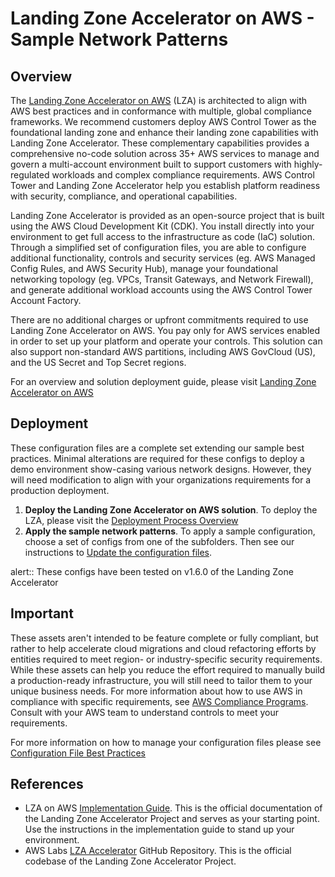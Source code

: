# Landing Zone Accelerator on AWS  - Sample Network Patterns

## Overview
The [Landing Zone Accelerator on AWS](https://aws.amazon.com/solutions/implementations/landing-zone-accelerator-on-aws/) (LZA) is architected to align with AWS best practices and in conformance with multiple, global compliance frameworks. We recommend customers deploy AWS Control Tower as the foundational landing zone and enhance their landing zone capabilities with Landing Zone Accelerator. These complementary capabilities provides a comprehensive no-code solution across 35+ AWS services to manage and govern a multi-account environment built to support customers with highly-regulated workloads and complex compliance requirements. AWS Control Tower and Landing Zone Accelerator help you establish platform readiness with security, compliance, and operational capabilities.

Landing Zone Accelerator is provided as an open-source project that is built using the AWS Cloud Development Kit (CDK). You install directly into your environment to get full access to the infrastructure as code (IaC) solution. Through a simplified set of configuration files, you are able to configure additional functionality, controls and security services (eg. AWS Managed Config Rules, and AWS Security Hub), manage your foundational networking topology (eg. VPCs, Transit Gateways, and Network Firewall), and generate additional workload accounts using the AWS Control Tower Account Factory.

There are no additional charges or upfront commitments required to use Landing Zone Accelerator on AWS. You pay only for AWS services enabled in order to set up your platform and operate your controls. This solution can also support non-standard AWS partitions, including AWS GovCloud (US), and the US Secret and Top Secret regions.

For an overview and solution deployment guide, please visit [Landing Zone Accelerator on AWS](https://aws.amazon.com/solutions/implementations/landing-zone-accelerator-on-aws/)

## Deployment
These configuration files are a complete set extending our sample best practices. Minimal alterations are required for these configs to deploy a demo environment show-casing various network designs. However, they will need modification to align with your organizations requirements for a production deployment.

1. **Deploy the Landing Zone Accelerator on AWS solution**. To deploy the LZA, please visit the [Deployment Process Overview](https://docs.aws.amazon.com/solutions/latest/landing-zone-accelerator-on-aws/deployment-overview.html)
1. **Apply the sample network patterns**. To apply a sample configuration, choose a set of configs from one of the subfolders. Then see our instructions to [Update the configuration files](https://docs.aws.amazon.com/solutions/latest/landing-zone-accelerator-on-aws/step-3.-update-the-configuration-files.html). 

alert:: These configs have been tested on v1.6.0 of the Landing Zone Accelerator

## Important
These assets aren't intended to be feature complete or fully compliant, but rather to help accelerate cloud migrations and cloud refactoring efforts by entities required to meet region- or industry-specific security requirements. While these assets can help you reduce the effort required to manually build a production-ready infrastructure, you will still need to tailor them to your unique business needs. For more information about how to use AWS in compliance with specific requirements, see [AWS Compliance Programs](https://aws.amazon.com/compliance/programs/). Consult with your AWS team to understand controls to meet your requirements.

For more information on how to manage your configuration files please see [Configuration File Best Practices](https://docs.aws.amazon.com/solutions/latest/landing-zone-accelerator-on-aws/configuration-file-best-practices.html)

## References
* LZA on AWS [Implementation Guide](https://docs.aws.amazon.com/solutions/latest/landing-zone-accelerator-on-aws/landing-zone-accelerator-on-aws.pdf). This is the official documentation of the Landing Zone Accelerator Project and serves as your starting point. Use the instructions in the implementation guide to stand up your environment.
* AWS Labs [LZA Accelerator](https://github.com/awslabs/landing-zone-accelerator-on-aws) GitHub Repository. This is the official codebase of the Landing Zone Accelerator Project.